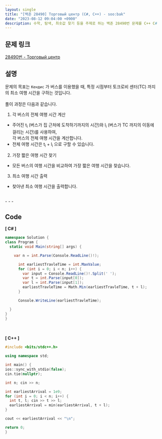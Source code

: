 ```yaml
---
layout: single
title: "[백준 28490] Торговый центр (C#, C++) - soo:bak"
date: "2023-08-12 09:04:00 +0900"
description: 수학, 탐색, 최솟값 찾기 등을 주제로 하는 백준 28490번 문제를 C++ C# 으로 풀이 및 해설
---
```


## 문제 링크
  [28490번 - Торговый центр](https://www.acmicpc.net/problem/28490)

## 설명
문제의 목표는 `Кендис` 가 버스를 이용했을 때, 특정 시점부터 토크로비 센터(TC) 까지의 최소 여행 시간을 구하는 것입니다. <br>
<br>
풀이 과정은 다음과 같습니다.
<br>
1. 각 버스의 전체 여행 시간 계산<br>
  - 주어진 t<sub>i</sub> (버스가 집 근처에 도착하기까지의 시간)와 l<sub>i</sub> (버스가 TC 까지의 이동에 걸리는 시간)를 사용하여,<br>
  각 버스의 전체 여행 시간을 계산합니다.<br>
  - 전체 여행 시간은 t<sub>i</sub> + l<sub>i</sub> 으로 구할 수 있습니다.<br>
2. 가장 짧은 여행 시간 찾기<br>
  - 모든 버스의 여행 시간을 비교하여 가장 짧은 여행 시간을 찾습니다.<br>
3. 최소 여행 시간 출력<br>
  - 찾아낸 최소 여행 시간을 출력합니다.<br>

<br>
- - -

## Code
<b>[ C# ] </b>
<br>

  ```c#
namespace Solution {
  class Program {
    static void Main(string[] args) {

      var n = int.Parse(Console.ReadLine()!);

        int earliestTravleTime = int.MaxValue;
        for (int i = 0; i < n; i++) {
          var input = Console.ReadLine()!.Split(' ');
          var t = int.Parse(input[0]);
          var l = int.Parse(input[1]);
          earliestTravleTime = Math.Min(earliestTravleTime, t + l);
        }

        Console.WriteLine(earliestTravleTime);

    }
  }
}
  ```
<br><br>
<b>[ C++ ] </b>
<br>

  ```c++
#include <bits/stdc++.h>

using namespace std;

int main() {
  ios::sync_with_stdio(false);
  cin.tie(nullptr);

  int n; cin >> n;

  int earliestArrival = 1e9;
  for (int i = 0; i < n; i++) {
    int t, l; cin >> t >> l;
    earliestArrival = min(earliestArrival, t + l);
  }

  cout << earliestArrival << "\n";

  return 0;
}
  ```
